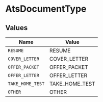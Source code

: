 # AtsDocumentType


## Values

| Name             | Value            |
| ---------------- | ---------------- |
| `RESUME`         | RESUME           |
| `COVER_LETTER`   | COVER_LETTER     |
| `OFFER_PACKET`   | OFFER_PACKET     |
| `OFFER_LETTER`   | OFFER_LETTER     |
| `TAKE_HOME_TEST` | TAKE_HOME_TEST   |
| `OTHER`          | OTHER            |